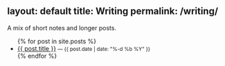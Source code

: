 layout: default
title: Writing
permalink: /writing/
---

A mix of short notes and longer posts.

<ul>
{% for post in site.posts %}
  <li>
    <a href="{{ post.url | relative_url }}">{{ post.title }}</a>
    <small>— <time datetime="{{ post.date | date_to_xmlschema }}">{{ post.date | date: "%-d %b %Y" }}</time></small>
  </li>
{% endfor %}
</ul>
